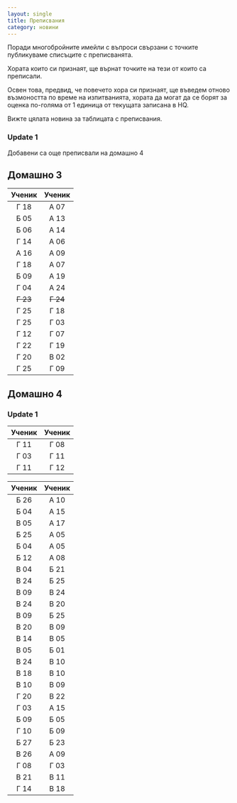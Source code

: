 ```yaml
---
layout: single
title: Преписвания
category: новини
---
```


Поради многобройните имейли с въпроси свързани с точките публикуваме списъците с преписванята.

Хората които си признаят, ще върнат точките на тези от които са преписали.

Освен това, предвид, че повечето хора си признаят, ще въведем отново възмоността по време на изпитванията,
хората да могат да се борят за оценка по-голяма от 1 единица от текущата записана в HQ.

Вижте цялата новина за таблицата с преписвания.

### Update 1
Добавени са още преписвали на домашно 4



## Домашно 3

| Ученик | Ученик |
|:----:|:----:|
| Г 18 | А 07 |
| Б 05 | А 13 |
| Б 06 | А 14 |
| Г 14 | А 06 |
| А 16 | А 09 |
| Г 18 | А 07 |
| Б 09 | А 19 |
| Г 04 | А 24 |
| ~~Г 23~~ | ~~Г 24~~ |
| Г 25 | Г 18 |
| Г 25 | Г 03 |
| Г 12 | Г 07 |
| Г 22 | Г 19 |
| Г 20 | В 02 |
| Г 25 | Г 09 |

## Домашно 4

### Update 1

| Ученик | Ученик |
|:----:|:----:|
| Г 11 | Г 08 |
| Г 03 | Г 11 |
| Г 11 | Г 12 |

| Ученик | Ученик |
|:----:|:----:|
| Б 26 | А 10 |
| Б 04 | А 15 |
| В 05 | А 17 |
| Б 25 | А 05 |
| Б 04 | А 05 |
| Б 12 | А 08 |
| В 04 | Б 21 |
| В 24 | Б 25 |
| В 09 | В 24 |
| В 24 | В 20 |
| В 09 | Б 25 |
| В 20 | В 09 |
| В 14 | В 05 |
| В 05 | Б 01 |
| В 24 | В 10 |
| В 18 | В 10 |
| В 10 | В 09 |
| Г 20 | В 22 |
| Г 03 | А 15 |
| Б 09 | Б 05 |
| Г 10 | Б 09 |
| Б 27 | Б 23 |
| В 26 | А 09 |
| Г 08 | Г 03 |
| В 21 | В 11 |
| Г 14 | В 18 |
